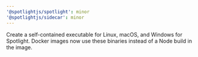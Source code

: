 ```yaml
---
'@spotlightjs/spotlight': minor
'@spotlightjs/sidecar': minor
---
```


Create a self-contained executable for Linux, macOS, and Windows for Spotlight.
Docker images now use these binaries instead of a Node build in the image.
